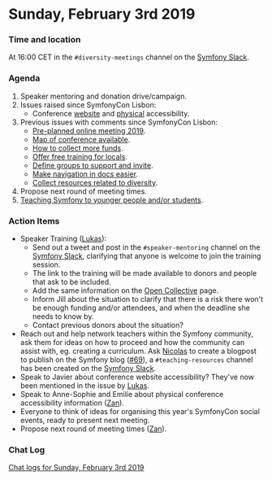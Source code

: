 # Sunday, February 3rd 2019

### Time and location
At 16:00 CET in the `#diversity-meetings` channel on the [Symfony Slack][slack].

### Agenda
1) Speaker mentoring and donation drive/campaign.
1) Issues raised since SymfonyCon Lisbon:
    * Conference [website][1] and [physical][2] accessibility.
1) Previous issues with comments since SymfonyCon Lisbon:
    * [Pre-planned online meeting 2019][3].
    * [Map of conference available][4].
    * [How to collect more funds][5].
    * [Offer free training for locals][6].
    * [Define groups to support and invite][7].
    * [Make navigation in docs easier][8].
    * [Collect resources related to diversity][9].
1) Propose next round of meeting times.
1) [Teaching Symfony to younger people and/or students][10].

### Action Items
* Speaker Training ([Lukas][11]):
    * Send out a tweet and post in the `#speaker-mentoring` channel on the
    [Symfony Slack][slack], clarifying that anyone is welcome to join the
    training session.
    * The link to the training will be made available to donors and people
    that ask to be included.
    * Add the same information on the [Open Collective][12] page.
    * Inform Jill about the situation to clarify that there is a risk there
    won't be  enough funding and/or attendees, and when the deadline she
    needs to know by.
    * Contact previous donors about the situation?
* Reach out and help network teachers within the Symfony community, ask them
for ideas on how to proceed and how the community can assist with, eg. creating
a curriculum. Ask [Nicolas][13] to create a blogpost to publish on the Symfony
blog ([#69][14]), a `#teaching-resources` channel has been created on the
[Symfony Slack][slack].
* Speak to Javier about conference website accessibility? They've now been
mentioned in the issue by [Lukas][11].
* Speak to Anne-Sophie and Emilie about physical conference accessibility
information ([Zan][15]).
* Everyone to think of ideas for organising this year's SymfonyCon social events,
ready to present next meeting.
* Propose next round of meeting times ([Zan][15]).

### Chat Log
[Chat logs for Sunday, February 3rd 2019][log]

[slack]: https://symfony.com/slack
[log]: https://symfony.github.io/diversity/meetings/2019-02-03-log.html
[1]: https://github.com/symfony/diversity/issues/68
[2]: https://github.com/symfony/diversity/issues/67
[3]: https://github.com/symfony/diversity/issues/53
[4]: https://github.com/symfony/diversity/issues/46
[5]: https://github.com/symfony/diversity/issues/43
[6]: https://github.com/symfony/diversity/issues/42
[7]: https://github.com/symfony/diversity/issues/26
[8]: https://github.com/symfony/diversity/issues/10
[9]: https://github.com/symfony/diversity/issues/8
[10]: https://github.com/symfony/diversity/issues/69
[11]: https://github.com/lsmith77
[12]: https://opencollective.com/symfony-diversity-speaker-mentoring
[13]: https://github.com/nicolas-grekas
[14]: https://github.com/symfony/diversity/issues/69
[15]: https://github.com/zanbaldwin
